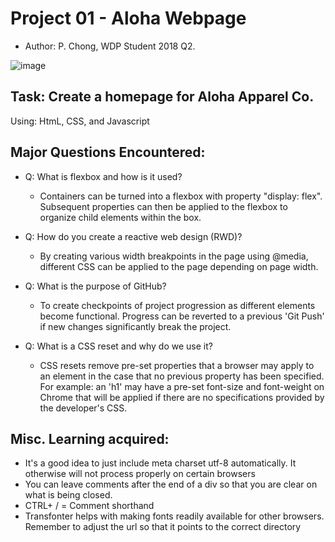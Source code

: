 # Project 01 - Aloha Webpage
* Author: P. Chong, WDP Student 2018 Q2.

![image](https://user-images.githubusercontent.com/37847289/41364962-fc0eb5f4-6eec-11e8-8946-83b60a8f819b.png)


## Task: Create a homepage for Aloha Apparel Co.
Using: HtmL, CSS, and Javascript

## Major Questions Encountered:
* Q: What is flexbox and how is it used?
    - Containers can be turned into a flexbox with property "display: flex".  Subsequent properties can then be applied to the flexbox to organize child elements within the box.

* Q: How do you create a reactive web design (RWD)?
    - By creating various width breakpoints in the page using @media, different CSS can be applied to the page depending on page width.

 * Q: What is the purpose of GitHub?
    - To create checkpoints of project progression as different elements become functional.  Progress can be reverted to a previous 'Git Push' if new changes significantly break the project.

* Q: What is a CSS reset and why do we use it?
    - CSS resets remove pre-set properties that a browser may apply to an element in the case that no previous property has been specified.  For example: an 'h1' may have a pre-set font-size and font-weight on Chrome that will be applied if there are no specifications provided by the developer's CSS.


## Misc. Learning acquired:
- It's a good idea to just include meta charset utf-8 automatically.  It otherwise will not process properly on certain browsers
- You can leave comments after the end of a div so that you are clear on what is being closed.
- CTRL+ / = Comment shorthand
- Transfonter helps with making fonts readily available for other browsers. Remember to adjust the url so that it points to the correct directory

